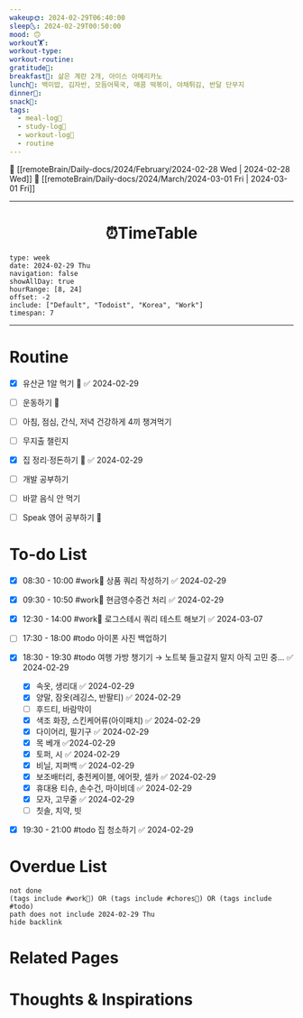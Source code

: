 ```yaml
---
wakeup🌞: 2024-02-29T06:40:00
sleep🌜: 2024-02-29T00:50:00
mood: 🙃
workout🏋️: 
workout-type: 
workout-routine: 
gratitude🙏: 
breakfast🍳: 삶은 계란 2개, 아이스 아메리카노
lunch🍚: 백미밥, 김자반, 모듬어묵국, 매콤 떡볶이, 야채튀김, 반달 단무지
dinner🥗: 
snack🍬: 
tags:
  - meal-log📝
  - study-log📓
  - workout-log💪
  - routine
---
```


🔺 [[remoteBrain/Daily-docs/2024/February/2024-02-28 Wed | 2024-02-28 Wed]]
🔻 [[remoteBrain/Daily-docs/2024/March/2024-03-01 Fri | 2024-03-01 Fri]]
___
<h1> <center>⏰TimeTable </center> </h1>

```gEvent
type: week
date: 2024-02-29 Thu
navigation: false
showAllDay: true
hourRange: [8, 24]
offset: -2
include: ["Default", "Todoist", "Korea", "Work"]
timespan: 7
```

--- 


# Routine 

- [x] 유산균 1알 먹기 🔼 ✅ 2024-02-29
- [ ] 운동하기 🔼
- [ ] 아침, 점심, 간식, 저녁 건강하게 4끼 챙겨먹기
- [ ] 무지출 챌린지 
- [x] 집 정리·정돈하기 🔼 ✅ 2024-02-29
- [ ] 개발 공부하기
- [ ] 바깥 음식 안 먹기 
- [ ] Speak 영어 공부하기 🔼 


# To-do List

- [x] 08:30 - 10:00 #work💼 상품 쿼리 작성하기 ✅ 2024-02-29
- [x] 09:30 - 10:50 #work💼 현금영수증건 처리 ✅ 2024-02-29
- [x] 12:30 - 14:00 #work💼 로그스테시 쿼리 테스트 해보기 ✅ 2024-03-07
- [ ] 17:30 - 18:00 #todo 아이폰 사진 백업하기
- [x] 18:30 - 19:30 #todo 여행 가방 챙기기 → 노트북 들고갈지 말지 아직 고민 중... ✅ 2024-02-29
	- [x] 속옷, 생리대 ✅ 2024-02-29
	- [x] 양말, 잠옷(레깅스, 반팔티) ✅ 2024-02-29
	- [ ] 후드티, 바람막이
	- [x] 색조 화장, 스킨케어류(아이패치) ✅ 2024-02-29
	- [x] 다이어리, 필기구 ✅ 2024-02-29
	- [x] 목 베개 ✅2024-02-29
	- [x] 토퍼, 시 ✅ 2024-02-29
	- [x] 비닐, 지퍼백 ✅ 2024-02-29
	- [x] 보조배터리, 충전케이블, 에어팟, 셀카 ✅ 2024-02-29
	- [x] 휴대용 티슈, 손수건, 마이비데 ✅ 2024-02-29
	- [x] 모자, 고무줄 ✅ 2024-02-29
	- [ ] 칫솔, 치약, 빗
- [x] 19:30 - 21:00 #todo 집 청소하기 ✅ 2024-02-29


# Overdue List
```tasks
not done
(tags include #work💼) OR (tags include #chores🧺) OR (tags include #todo)
path does not include 2024-02-29 Thu
hide backlink
```

# Related Pages



# Thoughts & Inspirations

